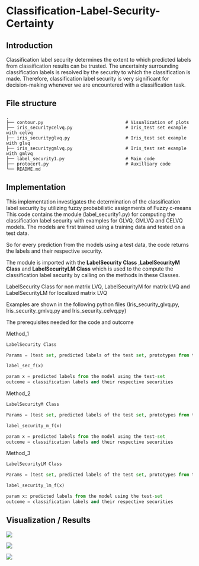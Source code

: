 # Classification-Label-Security-Certainty

## Introduction
Classification label security determines the extent to which predicted labels from classification results can be trusted. The uncertainty surrounding classification labels is resolved by the security to which the classification is made. Therefore, classification label security is very significant for decision-making whenever we are encountered with a classification task.

## File structure

```
.
├── contour.py                               # Visualization of plots
├── iris_securitycelvq.py                    # Iris_test set example with celvq
├── iris_securityglvq.py                     # Iris_test set example with glvq
├── iris_securitygmlvq.py                    # Iris_test set example with gmlvq
├── label_security1.py                       # Main code
├── protocert.py                             # Auxilliary code
└── README.md
```

## Implementation
This implementation investigates the determination of the classification label security by utilizing fuzzy probabilistic assignments of Fuzzy c-means
This code contains the module (label_security1.py) for computing the classification label security with examples for GLVQ, GMLVQ and CELVQ models.
The models are first trained using a training data and tested on a test data.

So for every prediction from the models using a test data, the code returns the labels and their respective security.

The module is imported with the **LabelSecurity Class** ,**LabelSecurityM Class** and **LabelSecurityLM Class** which is used to the compute the classification label security by calling on the methods in these Classes.

LabelSecurity Class for non matrix LVQ, LabelSecurityM for matrix LVQ and LabelSecurityLM for localized matrix LVQ

Examples are shown in the following python files (Iris_security_glvq.py, Iris_security_gmlvq.py and Iris_security_celvq.py)

The prerequisites needed for the code and outcome

Method_1

```Python
LabelSecurity Class

Params = (test set, predicted labels of the test set, prototypes from the trained model using the train-set, fuzziness_parameter(default=2))

label_sec_f(x)

param x = predicted labels from the model using the test-set
outcome = classification labels and their respective securities
```
Method_2
```Python
LabelSecurityM Class

Params = (test set, predicted labels of the test set, prototypes from the trained model using the train-set, omega_matrix from the trained model, fuzziness_parameter(default=2))

label_security_m_f(x)

param x = predicted labels from the model using the test-set
outcome = classification labels and their respective securities
```
Method_3
```Python
LabelSecurityLM Class

Params = (test set, predicted labels of the test set, prototypes from the trained model using the train-set, List containing local omega_matrices from the trained model, fuzziness_parameter(default=2))

label_security_lm_f(x)

param x: predicted labels from the model using the test-set
outcome = classification labels and their respective securities
```
## Visualization / Results
<p style='align:center'>
<img src='https://user-images.githubusercontent.com/82911284/165191983-dead7c3c-30b7-4f68-bc57-3e608df501bb.png'/>
</p>

<p style='align:center'>
<img src='https://user-images.githubusercontent.com/82911284/165192166-f6cf594c-c50c-4ef8-9777-7636e954f94e.png'/>
</p>

<p style='align:center'>
<img src='https://user-images.githubusercontent.com/82911284/165192342-45d9fc5a-93d9-4d14-8be3-b2d281032af5.png'/>
</p>


